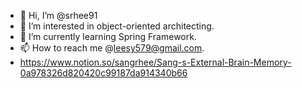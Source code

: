 - 👋 Hi, I’m @srhee91
- 👀 I’m interested in object-oriented architecting.
- 🌱 I’m currently learning Spring Framework.
- 📫 How to reach me @leesy579@gmail.com.
- https://www.notion.so/sangrhee/Sang-s-External-Brain-Memory-0a978326d820420c99187da914340b66

<!---
srhee91/srhee91 is a ✨ special ✨ repository because its `README.md` (this file) appears on your GitHub profile.
You can click the Preview link to take a look at your changes.
--->
